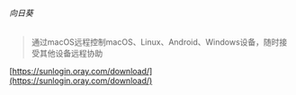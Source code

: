 ###### 向日葵

> 通过macOS远程控制macOS、Linux、Android、Windows设备，随时接受其他设备远程协助

[https://sunlogin.oray.com/download/](https://sunlogin.oray.com/download/)
